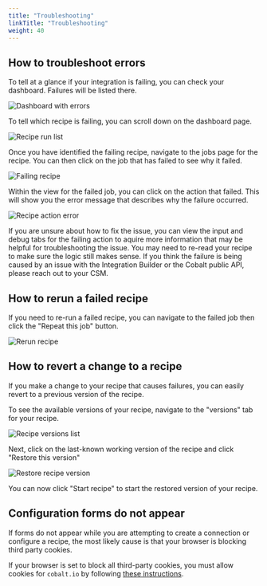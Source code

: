 ```yaml
---
title: "Troubleshooting"
linkTitle: "Troubleshooting"
weight: 40
---
```


## How to troubleshoot errors

To tell at a glance if your integration is failing, you can check your dashboard. Failures will be listed there.

![Dashboard with errors](/integrations/integration_builder/troubleshooting/how_to_troubleshoot/dashboard_with_error.png "Dashboard with error")

To tell which recipe is failing, you can scroll down on the dashboard page.

![Recipe run list](/integrations/integration_builder/troubleshooting/how_to_troubleshoot/recipe_run_list.png "Recipe run list")

Once you have identified the failing recipe, navigate to the jobs page for the recipe. You can then click on the job that has failed to see why it failed.

![Failing recipe](/integrations/integration_builder/troubleshooting/how_to_troubleshoot/failing_recipe.png "Failing recipe")

Within the view for the failed job, you can click on the action that failed. This will show you the error message that describes why the failure occurred.

![Recipe action error](/integrations/integration_builder/troubleshooting/how_to_troubleshoot/action_error.png "Recipe action error")

If you are unsure about how to fix the issue, you can view the input and debug tabs for the failing action to aquire more information that may be helpful for troubleshooting the issue.
You may need to re-read your recipe to make sure the logic still makes sense.
If you think the failure is being caused by an issue with the Integration Builder or the Cobalt public API, please reach out to your CSM.

## How to rerun a failed recipe

If you need to re-run a failed recipe, you can navigate to the failed job then click the "Repeat this job" button.

![Rerun recipe](/integrations/integration_builder/troubleshooting/rerun_recipe.png "Rerun recipe")

## How to revert a change to a recipe

If you make a change to your recipe that causes failures, you can easily revert to a previous version of the recipe.

To see the available versions of your recipe, navigate to the "versions" tab for your recipe.

![Recipe versions list](/integrations/integration_builder/troubleshooting/revert_recipe_change/recipe_versions.png "Recipe versions list")

Next, click on the last-known working version of the recipe and click "Restore this version"

![Restore recipe version](/integrations/integration_builder/troubleshooting/revert_recipe_change/restore_recipe_version.png "Restore recipe version")

You can now click "Start recipe" to start the restored version of your recipe.

## Configuration forms do not appear

If forms do not appear while you are attempting to create a connection or configure a recipe, the most likely cause is that your browser is blocking third party cookies.

If your browser is set to block all third-party cookies, you must allow cookies for `cobalt.io` by following [these instructions](https://support.google.com/chrome/answer/95647?sjid=8733712878597538106-NA#zippy=%2Callow-or-block-third-party-cookies%2Callow-third-party-cookies-for-a-specific-site).
